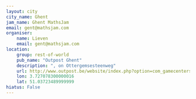 ```yaml
---
layout: city                                           
city_name: Ghent                                                               
jam_name: Ghent MathsJam
email: gent@mathsjam.com
organiser:
    name: Lieven
    email: gent@mathsjam.com
location:
    group: rest-of-world
    pub_name: "Outpost Ghent"
    description: ", on Ottergemsesteenweg"
    url: http://www.outpost.be/website/index.php?option=com_gamecenters&view=ghent&Itemid=5
    lon: 3.727078300000016
    lat: 51.03723489999999
hiatus: False
---
```

